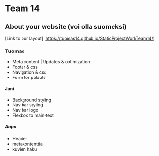 # Team 14

## About your website (voi olla suomeksi)

[Link to our layout]
(https://tuomas14.github.io/StaticProjectWorkTeam14/)

### Tuomas
- Meta content | Updates & optimization 
- Footer & css
- Navigation & css
- Form for palaute

#### Jani
- Background styling
- Nav bar styling
- Nav bar logo
- Flexbox to main-text

##### Aapo
- Header
- metakontenttia
- kuvien haku